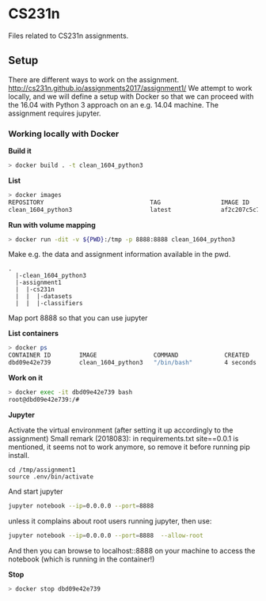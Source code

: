 # CS231n
Files related to CS231n assignments.

## Setup

There are different ways to work on the assignment. http://cs231n.github.io/assignments2017/assignment1/
We attempt to work locally, and we will define a setup with Docker so that we can proceed with the 16.04 with Python 3 approach on an e.g. 14.04 machine. The assignment requires jupyter.

### Working locally with Docker

**Build it**
```bash
> docker build . -t clean_1604_python3
```

**List**
```bash
> docker images
REPOSITORY                              TAG                 IMAGE ID            CREATED             SIZE
clean_1604_python3                      latest              af2c207c5c79        3 minutes ago       548MB
```

**Run with volume mapping**
```bash
> docker run -dit -v ${PWD}:/tmp -p 8888:8888 clean_1604_python3
```
Make e.g. the data and assignment information available in the pwd.
```
.
  |-clean_1604_python3
  |-assignment1
  |  |-cs231n
  |  |  |-datasets
  |  |  |-classifiers
```
Map port 8888 so that you can use jupyter

**List containers**
```bash
> docker ps
CONTAINER ID        IMAGE                COMMAND             CREATED             STATUS              PORTS                    NAMES
dbd09e42e739        clean_1604_python3   "/bin/bash"         4 seconds ago       Up 3 seconds        0.0.0.0:8888->8888/tcp   condescending_brahmagupta
```

**Work on it**
```bash
> docker exec -it dbd09e42e739 bash
root@dbd09e42e739:/#
```

**Jupyter**

Activate the virtual environment (after setting it up accordingly to the assignment)
Small remark (2018083): in requirements.txt site==0.0.1 is mentioned, it seems not to work anymore, so remove it before running pip install.
```
cd /tmp/assignment1
source .env/bin/activate
```
And start jupyter
```bash
jupyter notebook --ip=0.0.0.0 --port=8888 
```
unless it complains about root users running jupyter, then use:
```bash
jupyter notebook --ip=0.0.0.0 --port=8888  --allow-root
```

And then you can browse to localhost::8888 on your machine to access the notebook (which is running in the container!)

**Stop**
```bash
> docker stop dbd09e42e739
```
